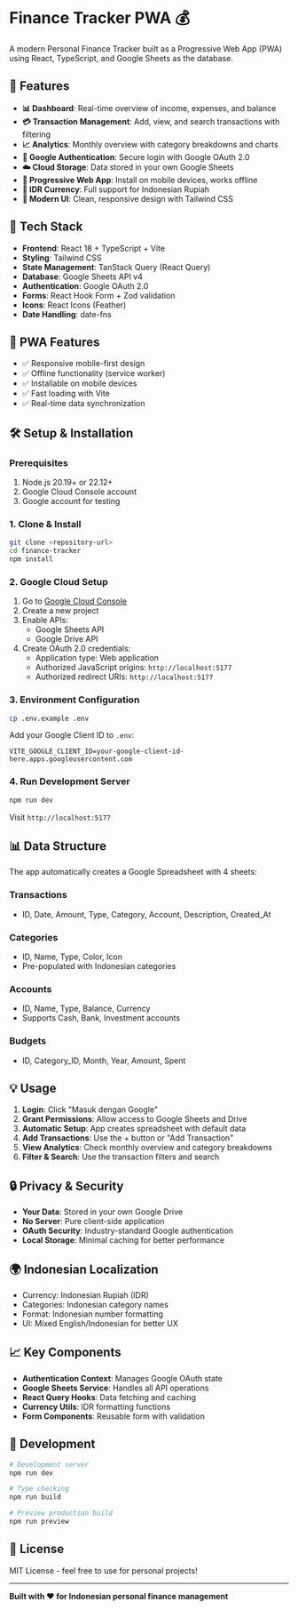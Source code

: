 # Finance Tracker PWA 💰

A modern Personal Finance Tracker built as a Progressive Web App (PWA) using React, TypeScript, and Google Sheets as the database.

## 🌟 Features

- **📊 Dashboard**: Real-time overview of income, expenses, and balance
- **💳 Transaction Management**: Add, view, and search transactions with filtering
- **📈 Analytics**: Monthly overview with category breakdowns and charts
- **🔐 Google Authentication**: Secure login with Google OAuth 2.0
- **☁️ Cloud Storage**: Data stored in your own Google Sheets
- **📱 Progressive Web App**: Install on mobile devices, works offline
- **💱 IDR Currency**: Full support for Indonesian Rupiah
- **🎨 Modern UI**: Clean, responsive design with Tailwind CSS

## 🚀 Tech Stack

- **Frontend**: React 18 + TypeScript + Vite
- **Styling**: Tailwind CSS
- **State Management**: TanStack Query (React Query)
- **Database**: Google Sheets API v4
- **Authentication**: Google OAuth 2.0
- **Forms**: React Hook Form + Zod validation
- **Icons**: React Icons (Feather)
- **Date Handling**: date-fns

## 📱 PWA Features

- ✅ Responsive mobile-first design
- ✅ Offline functionality (service worker)
- ✅ Installable on mobile devices
- ✅ Fast loading with Vite
- ✅ Real-time data synchronization

## 🛠️ Setup & Installation

### Prerequisites

1. Node.js 20.19+ or 22.12+
2. Google Cloud Console account
3. Google account for testing

### 1. Clone & Install

```bash
git clone <repository-url>
cd finance-tracker
npm install
```

### 2. Google Cloud Setup

1. Go to [Google Cloud Console](https://console.cloud.google.com/)
2. Create a new project
3. Enable APIs:
   - Google Sheets API
   - Google Drive API
4. Create OAuth 2.0 credentials:
   - Application type: Web application
   - Authorized JavaScript origins: `http://localhost:5177`
   - Authorized redirect URIs: `http://localhost:5177`

### 3. Environment Configuration

```bash
cp .env.example .env
```

Add your Google Client ID to `.env`:
```env
VITE_GOOGLE_CLIENT_ID=your-google-client-id-here.apps.googleusercontent.com
```

### 4. Run Development Server

```bash
npm run dev
```

Visit `http://localhost:5177`

## 📊 Data Structure

The app automatically creates a Google Spreadsheet with 4 sheets:

### Transactions
- ID, Date, Amount, Type, Category, Account, Description, Created_At

### Categories
- ID, Name, Type, Color, Icon
- Pre-populated with Indonesian categories

### Accounts
- ID, Name, Type, Balance, Currency
- Supports Cash, Bank, Investment accounts

### Budgets
- ID, Category_ID, Month, Year, Amount, Spent

## 💡 Usage

1. **Login**: Click "Masuk dengan Google"
2. **Grant Permissions**: Allow access to Google Sheets and Drive
3. **Automatic Setup**: App creates spreadsheet with default data
4. **Add Transactions**: Use the + button or "Add Transaction"
5. **View Analytics**: Check monthly overview and category breakdowns
6. **Filter & Search**: Use the transaction filters and search

## 🔒 Privacy & Security

- **Your Data**: Stored in your own Google Drive
- **No Server**: Pure client-side application
- **OAuth Security**: Industry-standard Google authentication
- **Local Storage**: Minimal caching for better performance

## 🌍 Indonesian Localization

- Currency: Indonesian Rupiah (IDR)
- Categories: Indonesian category names
- Format: Indonesian number formatting
- UI: Mixed English/Indonesian for better UX

## 📈 Key Components

- **Authentication Context**: Manages Google OAuth state
- **Google Sheets Service**: Handles all API operations
- **React Query Hooks**: Data fetching and caching
- **Currency Utils**: IDR formatting functions
- **Form Components**: Reusable form with validation

## 🔧 Development

```bash
# Development server
npm run dev

# Type checking
npm run build

# Preview production build
npm run preview
```

## 📝 License

MIT License - feel free to use for personal projects!

---

**Built with ❤️ for Indonesian personal finance management**
